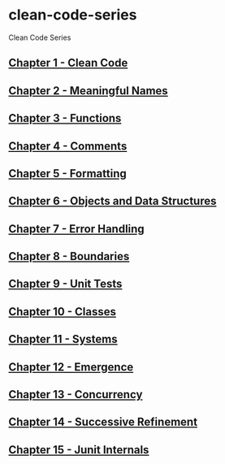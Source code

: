 # clean-code-series
Clean Code Series

## [Chapter 1 -  Clean Code](chapter-01.md)
## [Chapter 2 -  Meaningful Names](chapter-02.md)
## [Chapter 3 - Functions](chapter-03.md)
## [Chapter 4 - Comments](chapter-04.md)
## [Chapter 5 - Formatting](chapter-05.md)
## [Chapter 6 - Objects and Data Structures](chapter-06.md)
## [Chapter 7 - Error Handling](chapter-07.md)
## [Chapter 8 - Boundaries](chapter-08.md)
## [Chapter 9 - Unit Tests](chapter-09.md)
## [Chapter 10 - Classes](chapter-10.md)
## [Chapter 11 - Systems](chapter-11.md)
## [Chapter 12 - Emergence](chapter-12.md)
## [Chapter 13 - Concurrency](chapter-13.md)
## [Chapter 14 - Successive Refinement](chapter-14.md)
## [Chapter 15 - Junit Internals](chapter-15.md)
